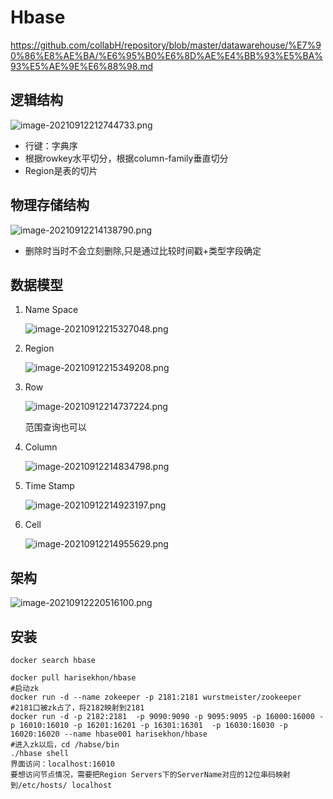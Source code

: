 # Hbase

https://github.com/collabH/repository/blob/master/datawarehouse/%E7%90%86%E8%AE%BA/%E6%95%B0%E6%8D%AE%E4%BB%93%E5%BA%93%E5%AE%9E%E6%88%98.md

## 逻辑结构

![image-20210912212744733.png](https://s2.loli.net/2022/05/28/1cfzlOHeAEUI8bF.png)

- 行键：字典序
- 根据rowkey水平切分，根据column-family垂直切分
- Region是表的切片

## 物理存储结构

![image-20210912214138790.png](https://s2.loli.net/2022/05/28/TBsaYCwxFc1Rq8n.png)

- 删除时当时不会立刻删除,只是通过比较时间戳+类型字段确定

## 数据模型

1. Name Space

   ![image-20210912215327048.png](https://s2.loli.net/2022/05/28/dXbvSrFtGlVqULw.png)

2. Region

   ![image-20210912215349208.png](https://s2.loli.net/2022/05/28/dJOCFLoU89n5uB7.png)

3. Row

   ![image-20210912214737224.png](https://s2.loli.net/2022/05/28/Xjqo7aY8r9WTeAR.png)

   范围查询也可以

4. Column

   ![image-20210912214834798.png](https://s2.loli.net/2022/05/28/7axVKr63LCI8qdg.png)

5. Time Stamp

   ![image-20210912214923197.png](https://s2.loli.net/2022/05/28/8KIxqb3NsrFHgUT.png)

6. Cell

   ![image-20210912214955629.png](https://s2.loli.net/2022/05/28/swOezPZMvAB5nHl.png)

## 架构

![image-20210912220516100.png](https://s2.loli.net/2022/05/28/yg7wfierCcT3Klm.png)

## 安装

```shell
docker search hbase

docker pull harisekhon/hbase
#启动zk
docker run -d --name zokeeper -p 2181:2181 wurstmeister/zookeeper
#2181口被zk占了，将2182映射到2181
docker run -d -p 2182:2181  -p 9090:9090 -p 9095:9095 -p 16000:16000 -p 16010:16010 -p 16201:16201 -p 16301:16301  -p 16030:16030 -p 16020:16020 --name hbase001 harisekhon/hbase
#进入zk以后，cd /habse/bin
./hbase shell
界面访问：localhost:16010
要想访问节点情况，需要把Region Servers下的ServerName对应的12位串码映射到/etc/hosts/ localhost
```


